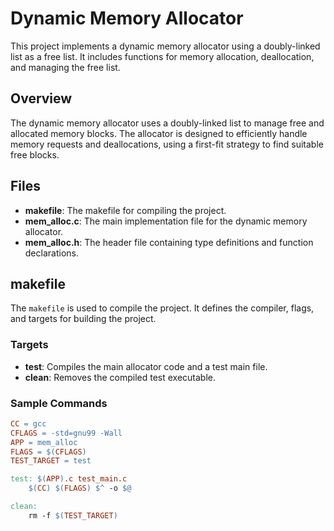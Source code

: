# Dynamic Memory Allocator

This project implements a dynamic memory allocator using a doubly-linked list as a free list. It includes functions for memory allocation, deallocation, and managing the free list.

## Overview

The dynamic memory allocator uses a doubly-linked list to manage free and allocated memory blocks. The allocator is designed to efficiently handle memory requests and deallocations, using a first-fit strategy to find suitable free blocks.

## Files

- **makefile**: The makefile for compiling the project.
- **mem_alloc.c**: The main implementation file for the dynamic memory allocator.
- **mem_alloc.h**: The header file containing type definitions and function declarations.

## makefile

The `makefile` is used to compile the project. It defines the compiler, flags, and targets for building the project.

### Targets

- **test**: Compiles the main allocator code and a test main file.
- **clean**: Removes the compiled test executable.

### Sample Commands

```makefile
CC = gcc
CFLAGS = -std=gnu99 -Wall
APP = mem_alloc
FLAGS = $(CFLAGS)
TEST_TARGET = test

test: $(APP).c test_main.c
	$(CC) $(FLAGS) $^ -o $@

clean:
	rm -f $(TEST_TARGET)
